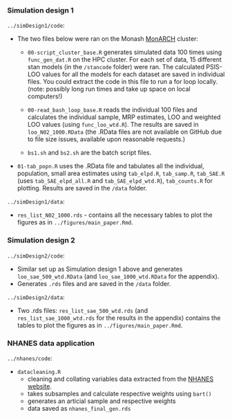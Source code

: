 ### Simulation design 1 

`../simDesign1/code`:

- The two files below were ran on the Monash [MonARCH](https://docs.monarch.erc.monash.edu/MonARCH/aboutMonArch.html) cluster: 

  - `00-script_cluster_base.R` generates simulated data 100 times using `func_gen_dat.R` on the HPC cluster. For each set of data, 15 different stan models (in the `/stancode` folder) were ran. The calculated PSIS-LOO values for all the models for each dataset are saved in individual files. You could extract the code in this file to run a for loop locally. (note: possibly long run times and take up space on local computers!) 

  - `00-read_bash_loop_base.R` reads the individual 100 files and calculates the individual sample, MRP estimates, LOO and weighted LOO values (using `func_loo_wtd.R`). The results are saved in `loo_N02_1000.RData` (the .RData files are not available on GitHub due to file size issues, available upon reasonable requests.) 
  
  - `bs1.sh` and `bs2.sh` are the batch script files.

- `01-tab_popn.R` uses the .RData file and tabulates all the individual, population, small area estimates using `tab_elpd.R`, `tab_samp.R`, `tab_SAE.R` (uses `tab_SAE_elpd_all.R` and `tab_SAE_elpd_wtd.R`), `tab_counts.R` for plotting. Results are saved in the `/data` folder.

`../simDesign1/data`:
- `res_list_N02_1000.rds` - contains all the necessary tables to plot the figures as in `../figures/main_paper.Rmd`.

### Simulation design 2

`../simDesign2/code`:

- Similar set up as Simulation design 1 above and generates `loo_sae_500_wtd.RData` (and `loo_sae_1000_wtd.RData` for the appendix).
- Generates `.rds` files and are saved in the `/data` folder.

`../simDesign2/data`:
- Two .rds files: `res_list_sae_500_wtd.rds` (and `res_list_sae_1000_wtd.rds` for the results in the appendix) contains the tables to plot the figures as in `../figures/main_paper.Rmd`.

### NHANES data application 

`../nhanes/code`:
- `datacleaning.R` 
  - cleaning and collating variables data extracted from the [NHANES website](https://wwwn.cdc.gov/Nchs/Nhanes/continuousnhanes/default.aspx?cycle=2017-2020).
  - takes subsamples and calculate respective weights using `bart()`
  - generates an articial sample and respective weights
  - data saved as `nhanes_final_gen.rds`
